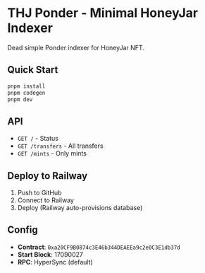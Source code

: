 # THJ Ponder - Minimal HoneyJar Indexer

Dead simple Ponder indexer for HoneyJar NFT.

## Quick Start

```bash
pnpm install
pnpm codegen
pnpm dev
```

## API

- `GET /` - Status
- `GET /transfers` - All transfers  
- `GET /mints` - Only mints

## Deploy to Railway

1. Push to GitHub
2. Connect to Railway
3. Deploy (Railway auto-provisions database)

## Config

- **Contract**: `0xa20CF9B0874c3E46b344DEAEEa9c2e0C3E1db37d`
- **Start Block**: 17090027
- **RPC**: HyperSync (default)